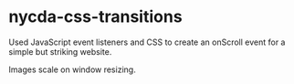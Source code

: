 # nycda-css-transitions
Used JavaScript event listeners and CSS to create an onScroll event for a simple but striking website. 

Images scale on window resizing.
